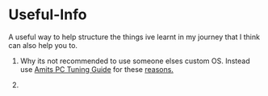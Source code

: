 # Useful-Info
A useful way to help structure the things ive learnt in my journey that I think can also help you to.

1. Why its not recommended to use someone elses custom OS. Instead use [Amits PC Tuning Guide](https://github.com/amitxv/PC-Tuning) for these [reasons.](.md)

2. 















